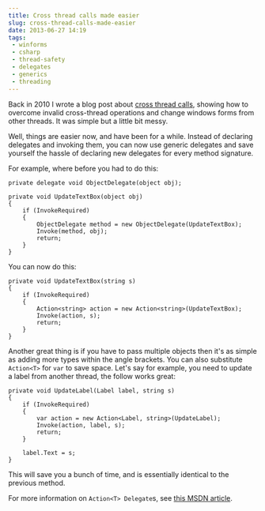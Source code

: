 ```yaml
---
title: Cross thread calls made easier
slug: cross-thread-calls-made-easier
date: 2013-06-27 14:19
tags:
 - winforms
 - csharp
 - thread-safety
 - delegates
 - generics
 - threading
---
```

Back in 2010 I wrote a blog post about [cross thread calls](http://www.adamkdean.co.uk/blog/read/2/cross-thread-calls-made-easy), showing how to overcome invalid cross-thread operations and change windows forms from other threads. It was simple but a little bit messy.

Well, things are easier now, and have been for a while. Instead of declaring delegates and invoking them, you can now use generic delegates and save yourself the hassle of declaring new delegates for every method signature.

For example, where before you had to do this:

    private delegate void ObjectDelegate(object obj);

    private void UpdateTextBox(object obj)
    {
        if (InvokeRequired)
        {
            ObjectDelegate method = new ObjectDelegate(UpdateTextBox);
            Invoke(method, obj);
            return;
        }
    }

You can now do this:

    private void UpdateTextBox(string s)
    {
        if (InvokeRequired)
        {
            Action<string> action = new Action<string>(UpdateTextBox);
            Invoke(action, s);
            return;
        }
    }

Another great thing is if you have to pass multiple objects then it's as simple as adding more types within the angle brackets. You can also substitute `Action<T>` for `var` to save space. Let's say for example, you need to update a label from another thread, the follow works great:

    private void UpdateLabel(Label label, string s)
    {
        if (InvokeRequired)
        {
            var action = new Action<Label, string>(UpdateLabel);
            Invoke(action, label, s);
            return;
        }

        label.Text = s;
    }

This will save you a bunch of time, and is essentially identical to the previous method.

For more information on `Action<T> Delegate`s, see [this MSDN article](http://msdn.microsoft.com/en-us/library/018hxwa8.aspx).

